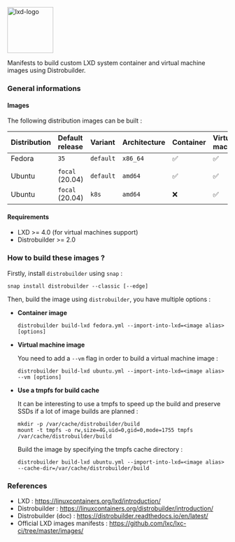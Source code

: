 <p><img src="https://discuss.linuxcontainers.org/uploads/default/original/1X/9a2865f528f7b846cda54335dec298dda6109bb3.png" alt="lxd-logo" title="lxd" align="top" height=105 /></p>

Manifests to build custom LXD system container and virtual machine images using Distrobuilder.

### General informations

#### Images

The following distribution images can be built :

| Distribution   | Default release   | Variant      | Architecture | Container  | Virtual machine  |
| :--------------| :-----------------| :------------| :------------| :--------- | :--------------- |
| Fedora         | `35`              | `default`    | `x86_64`     | ✅         | ✅               |
|                |                   |              |              |            |                  |
| Ubuntu         | `focal` (20.04)   | `default`    | `amd64`      | ✅         | ✅               |
| Ubuntu         | `focal` (20.04)   | `k8s`        | `amd64`      | ❌         | ✅               |

#### Requirements

- LXD >= 4.0 (for virtual machines support)
- Distrobuilder >= 2.0

### How to build these images ?

Firstly, install `distrobuilder` using `snap` :

```shell
snap install distrobuilder --classic [--edge]
```

Then, build the image using `distrobuilder`, you have multiple options :

* **Container image**

  ```shell
  distrobuilder build-lxd fedora.yml --import-into-lxd=<image alias> [options]
  ```

* **Virtual machine image**

  You need to add a `--vm` flag in order to build a virtual machine image :

  ```shell
  distrobuilder build-lxd ubuntu.yml --import-into-lxd=<image alias> --vm [options]
  ```

* **Use a tmpfs for build cache**

  It can be interesting to use a tmpfs to speed up the build and preserve SSDs if a lot of image builds are planned :

  ```shell
  mkdir -p /var/cache/distrobuilder/build
  mount -t tmpfs -o rw,size=4G,uid=0,gid=0,mode=1755 tmpfs /var/cache/distrobuilder/build
  ```

  Build the image by specifying the tmpfs cache directory :

  ```shell
  distrobuilder build-lxd ubuntu.yml --import-into-lxd=<image alias> --cache-dir=/var/cache/distrobuilder/build
  ```

### References

* LXD : https://linuxcontainers.org/lxd/introduction/
* Distrobuilder : https://linuxcontainers.org/distrobuilder/introduction/
* Distrobuilder (doc) : https://distrobuilder.readthedocs.io/en/latest/
* Official LXD images manifests : https://github.com/lxc/lxc-ci/tree/master/images/
